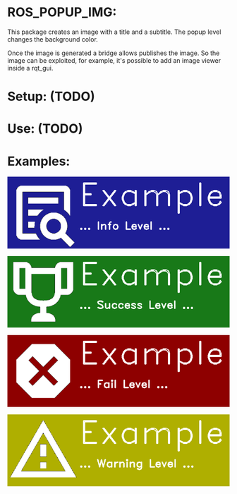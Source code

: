 # ROS_POPUP_IMG:

This package creates an image with a title and a subtitle. The popup level changes the background color. 

Once the image is generated a bridge allows publishes the image. So the image can be exploited, for example, it's possible to add an image viewer inside a rqt_gui. 

# Setup: (TODO)

# Use: (TODO)

# Examples: 

![SS EXAMPLE LEVEL INFO](./screen/../.screen/example_level_info.png)

![SS EXAMPLE LEVEL SUCCESS](./screen/../.screen/example_level_success.png)

![SS EXAMPLE LEVEL FAIL](./screen/../.screen/example_level_fail.png)

![SS EXAMPLE LEVEL WARNING](./screen/../.screen/example_level_warning.png)